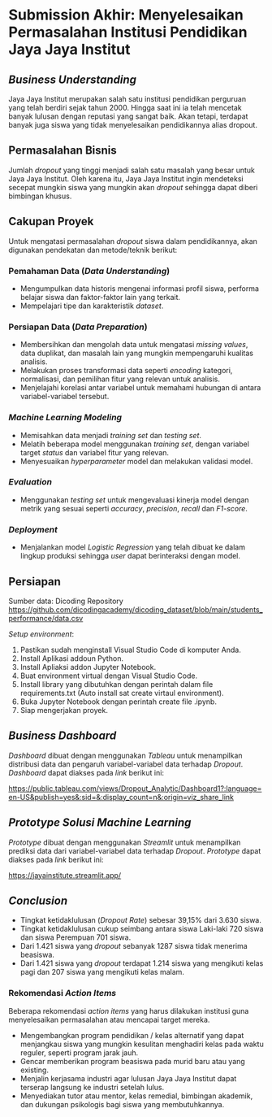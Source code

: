 # Submission Akhir: Menyelesaikan Permasalahan Institusi Pendidikan Jaya Jaya Institut

## ***Business Understanding***

Jaya Jaya Institut merupakan salah satu institusi pendidikan perguruan yang telah berdiri sejak tahun 2000. Hingga saat ini ia telah mencetak banyak lulusan dengan reputasi yang sangat baik. Akan tetapi, terdapat banyak juga siswa yang tidak menyelesaikan pendidikannya alias dropout.


## **Permasalahan Bisnis**

Jumlah *dropout* yang tinggi menjadi salah satu masalah yang besar untuk Jaya Jaya Institut. Oleh karena itu, Jaya Jaya Institut ingin mendeteksi secepat mungkin siswa yang mungkin akan *dropout* sehingga dapat diberi bimbingan khusus.

## **Cakupan Proyek**

Untuk mengatasi permasalahan *dropout* siswa dalam pendidikannya, akan digunakan pendekatan dan metode/teknik berikut:

### Pemahaman Data (*Data Understanding*)
- Mengumpulkan data historis mengenai informasi profil siswa, performa belajar siswa dan faktor-faktor lain yang terkait.
- Mempelajari tipe dan karakteristik *dataset*.

### Persiapan Data (*Data Preparation*)
- Membersihkan dan mengolah data untuk mengatasi *missing values*, data duplikat, dan masalah lain yang mungkin mempengaruhi kualitas analisis.
- Melakukan proses transformasi data seperti *encoding* kategori, normalisasi, dan pemilihan fitur yang relevan untuk analisis.
- Menjelajahi korelasi antar variabel untuk memahami hubungan di antara variabel-variabel tersebut.

### *Machine Learning Modeling*
- Memisahkan data menjadi *training set* dan *testing set*.
- Melatih beberapa model menggunakan *training set*, dengan variabel target *status* dan variabel fitur yang relevan.
- Menyesuaikan *hyperparameter* model dan melakukan validasi model.

### *Evaluation*
- Menggunakan *testing set* untuk mengevaluasi kinerja model dengan metrik yang sesuai seperti *accuracy*, *precision*, *recall* dan *F1-score*.

### *Deployment*
- Menjalankan model *Logistic Regression* yang telah dibuat ke dalam lingkup produksi sehingga *user* dapat berinteraksi dengan model.

## **Persiapan**

Sumber data: 
Dicoding Repository https://github.com/dicodingacademy/dicoding_dataset/blob/main/students_performance/data.csv

*Setup environment*:

1. Pastikan sudah menginstall Visual Studio Code  di komputer Anda.
2. Install Aplikasi addoun Python.
3. Install Apliaksi addon Jupyter Notebook.
3. Buat environment virtual dengan Visual Studio Code.
5. Install library yang dibutuhkan dengan perintah dalam file requirements.txt (Auto install sat create virtaul environment).
6. Buka Jupyter Notebook dengan perintah create file .ipynb.
7. Siap mengerjakan proyek.

## ***Business Dashboard***

*Dashboard* dibuat dengan menggunakan *Tableau* untuk menampilkan distribusi data dan pengaruh variabel-variabel data terhadap *Dropout*. *Dashboard* dapat diakses pada *link* berikut ini:

https://public.tableau.com/views/Dropout_Analytic/Dashboard1?:language=en-US&publish=yes&:sid=&:display_count=n&:origin=viz_share_link

## ***Prototype Solusi Machine Learning***

*Prototype* dibuat dengan menggunakan *Streamlit* untuk menampilkan prediksi data dari variabel-variabel data terhadap *Dropout*. *Prototype* dapat diakses pada *link* berikut ini:

https://jayainstitute.streamlit.app/

## ***Conclusion***

- Tingkat ketidaklulusan (*Dropout Rate*) sebesar 39,15% dari 3.630 siswa.
- Tingkat ketidaklulusan cukup seimbang antara siswa Laki-laki 720 siswa dan siswa Perempuan 701 siswa.
- Dari 1.421 siswa yang *dropout* sebanyak 1287 siswa tidak menerima beasiswa.
- Dari 1.421 siswa yang *dropout* terdapat 1.214 siswa yang mengikuti kelas pagi dan 207 siswa yang mengikuti kelas malam.



### **Rekomendasi *Action Items***

Beberapa rekomendasi *action items* yang harus dilakukan institusi guna menyelesaikan permasalahan atau mencapai target mereka.

- Mengembangkan program pendidikan / kelas alternatif yang dapat menjangkau siswa yang mungkin kesulitan menghadiri kelas pada waktu reguler, seperti program jarak jauh.
- Gencar memberikan program beasiswa pada murid baru atau yang existing.
- Menjalin kerjasama industri agar lulusan Jaya Jaya Institut dapat terserap langsung ke industri setelah lulus.
- Menyediakan tutor atau mentor, kelas remedial, bimbingan akademik, dan dukungan psikologis bagi siswa yang membutuhkannya.

